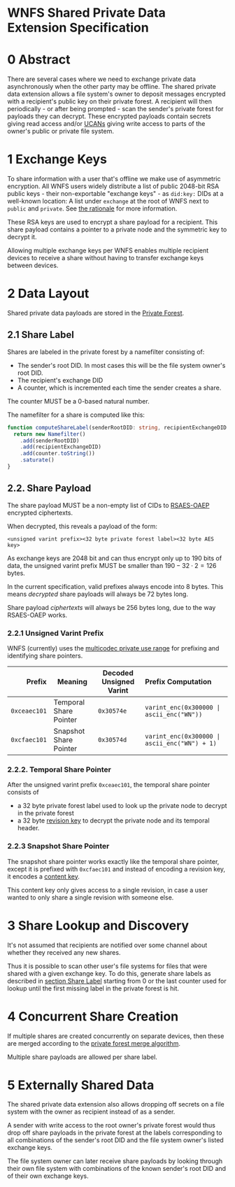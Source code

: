 # WNFS Shared Private Data Extension Specification

# 0 Abstract

There are several cases where we need to exchange private data asynchronously when the other party may be offline.
The shared private data extension allows a file system's owner to deposit messages encrypted with a recipient's public key on their private forest.
A recipient will then periodically - or after being prompted - scan the sender's private forest for payloads they can decrypt.
These encrypted payloads contain secrets giving read access and/or [UCANs](https://ucan.xyz) giving write access to parts of the owner's public or private file system.

# 1 Exchange Keys

To share information with a user that's offline we make use of asymmetric encryption. All WNFS users widely distribute a list of public 2048-bit RSA public keys - their non-exportable "exchange keys" - as `did:key:` DIDs at a well-known location: A list under `exchange` at the root of WNFS next to `public` and `private`. See [the rationale](/rationale/shared-private-data.md#exchange-key-location) for more information.

These RSA keys are used to encrypt a share payload for a recipient. This share payload contains a pointer to a private node and the symmetric key to decrypt it.

Allowing multiple exchange keys per WNFS enables multiple recipient devices to receive a share without having to transfer exchange keys between devices.

# 2 Data Layout

Shared private data payloads are stored in the [Private Forest](/spec/private-wnfs.md#21-ciphertext-blocks).

## 2.1 Share Label

Shares are labeled in the private forest by a namefilter consisting of:
- The sender's root DID. In most cases this will be the file system owner's root DID.
- The recipient's exchange DID
- A counter, which is incremented each time the sender creates a share.

The counter MUST be a 0-based natural number.

The namefilter for a share is computed like this:

```ts
function computeShareLabel(senderRootDID: string, recipientExchangeDID: string, counter: number) {
  return new Namefilter()
    .add(senderRootDID)
    .add(recipientExchangeDID)
    .add(counter.toString())
    .saturate()
}
```

## 2.2. Share Payload

The share payload MUST be a non-empty list of CIDs to [RSAES-OAEP](https://datatracker.ietf.org/doc/html/rfc3447#section-7.1) encrypted ciphertexts.

When decrypted, this reveals a payload of the form:

`<unsigned varint prefix><32 byte private forest label><32 byte AES key>`

As exchange keys are 2048 bit and can thus encrypt only up to 190 bits of data, the unsigned varint prefix MUST be smaller than $190 - 32 \cdot 2 = 126$ bytes.

In the current specification, valid prefixes always encode into 8 bytes. This means *decrypted* share payloads will always be 72 bytes long.

Share payload *ciphertexts* will always be 256 bytes long, due to the way RSAES-OAEP works.

### 2.2.1 Unsigned Varint Prefix

WNFS (currently) uses the [multicodec private use range](https://github.com/multiformats/multicodec/#private-use-area) for prefixing and identifying share pointers.

| Prefix | Meaning | Decoded Unsigned Varint | Prefix Computation |
|-------:|---------|-------------------------|:-------------------|
| `0xceaec101` | Temporal Share Pointer | `0x30574e` | `varint_enc(0x300000 \| ascii_enc("WN"))` |
| `0xcfaec101` | Snapshot Share Pointer | `0x30574d` | `varint_enc(0x300000 \| ascii_enc("WN") + 1)` |

### 2.2.2. Temporal Share Pointer

After the unsigned varint prefix `0xceaec101`, the temporal share pointer consists of
- a 32 byte private forest label used to look up the private node to decrypt in the private forest
- a 32 byte [revision key](/spec/private-wnfs.md#3161-revision-key) to decrypt the private node and its temporal header.

### 2.2.3 Snapshot Share Pointer

The snapshot share pointer works exactly like the temporal share pointer, except it is prefixed with `0xcfaec101` and instead of encoding a revision key, it encodes a [content key](/spec/private-wnfs.md#3162-content-key).

This content key only gives access to a single revision, in case a user wanted to only share a single revision with someone else.

# 3 Share Lookup and Discovery

It's not assumed that recipients are notified over some channel about whether they received any new shares.

Thus it is possible to scan other user's file systems for files that were shared with a given exchange key. To do this, generate share labels as described in [section Share Label](#21-share-label) starting from 0 or the last counter used for lookup until the first missing label in the private forest is hit.

# 4 Concurrent Share Creation

If multiple shares are created concurrently on separate devices, then these are merged according to the [private forest merge algorithm](/spec/private-wnfs.md#45-merge).

Multiple share payloads are allowed per share label.

# 5 Externally Shared Data

The shared private data extension also allows dropping off secrets on a file system with the owner as recipient instead of as a sender.

A sender with write access to the root owner's private forest would thus drop off share payloads in the private forest at the labels corresponding to all combinations of the sender's root DID and the file system owner's listed exchange keys.

The file system owner can later receive share payloads by looking through their own file system with combinations of the known sender's root DID and of their own exchange keys.
